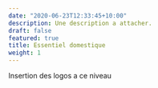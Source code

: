 ```yaml
---
date: "2020-06-23T12:33:45+10:00"
description: Une description a attacher.
draft: false
featured: true
title: Essentiel domestique
weight: 1
---
```


Insertion des logos a ce niveau